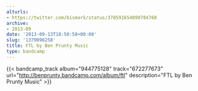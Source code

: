 ```yaml
---
alturls:
- https://twitter.com/bismark/status/378591654090784768
archive:
- 2013-09
date: '2013-09-13T18:50:58+00:00'
slug: '1379098258'
title: FTL by Ben Prunty Music
type: bandcamp
---
```


{{< bandcamp_track album="944775128" track="672277673" url="http://benprunty.bandcamp.com/album/ftl" description="FTL by Ben Prunty Music" >}}

